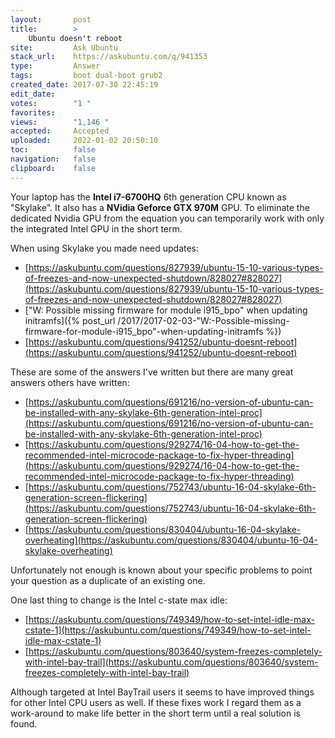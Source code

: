 ```yaml
---
layout:       post
title:        >
    Ubuntu doesn't reboot
site:         Ask Ubuntu
stack_url:    https://askubuntu.com/q/941353
type:         Answer
tags:         boot dual-boot grub2
created_date: 2017-07-30 22:45:19
edit_date:    
votes:        "1 "
favorites:    
views:        "1,146 "
accepted:     Accepted
uploaded:     2022-01-02 20:50:10
toc:          false
navigation:   false
clipboard:    false
---
```


Your laptop has the **Intel i7-6700HQ** 6th generation CPU known as "Skylake". It also has a **NVidia Geforce GTX 970M** GPU. To eliminate the dedicated Nvidia GPU from the equation you can temporarily work with only the integrated Intel GPU in the short term.

When using Skylake you made need updates:

- [https://askubuntu.com/questions/827939/ubuntu-15-10-various-types-of-freezes-and-now-unexpected-shutdown/828027#828027](https://askubuntu.com/questions/827939/ubuntu-15-10-various-types-of-freezes-and-now-unexpected-shutdown/828027#828027)
- ["W: Possible missing firmware for module i915_bpo" when updating initramfs]({% post_url /2017/2017-02-03-"W:-Possible-missing-firmware-for-module-i915_bpo"-when-updating-initramfs %})
- [https://askubuntu.com/questions/941252/ubuntu-doesnt-reboot](https://askubuntu.com/questions/941252/ubuntu-doesnt-reboot)

These are some of the answers I've written but there are many great answers others have written:

- [https://askubuntu.com/questions/691216/no-version-of-ubuntu-can-be-installed-with-any-skylake-6th-generation-intel-proc](https://askubuntu.com/questions/691216/no-version-of-ubuntu-can-be-installed-with-any-skylake-6th-generation-intel-proc)
- [https://askubuntu.com/questions/929274/16-04-how-to-get-the-recommended-intel-microcode-package-to-fix-hyper-threading](https://askubuntu.com/questions/929274/16-04-how-to-get-the-recommended-intel-microcode-package-to-fix-hyper-threading)
- [https://askubuntu.com/questions/752743/ubuntu-16-04-skylake-6th-generation-screen-flickering](https://askubuntu.com/questions/752743/ubuntu-16-04-skylake-6th-generation-screen-flickering)
- [https://askubuntu.com/questions/830404/ubuntu-16-04-skylake-overheating](https://askubuntu.com/questions/830404/ubuntu-16-04-skylake-overheating)

Unfortunately not enough is known about your specific problems to point your question as a duplicate of an existing one.

One last thing to change is the Intel c-state max idle:

- [https://askubuntu.com/questions/749349/how-to-set-intel-idle-max-cstate-1](https://askubuntu.com/questions/749349/how-to-set-intel-idle-max-cstate-1)
- [https://askubuntu.com/questions/803640/system-freezes-completely-with-intel-bay-trail](https://askubuntu.com/questions/803640/system-freezes-completely-with-intel-bay-trail)

Although targeted at Intel BayTrail users it seems to have improved things for other Intel CPU users as well. If these fixes work I regard them as a work-around to make life better in the short term until a real solution is found.

